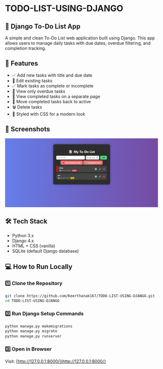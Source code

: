 # TODO-LIST-USING-DJANGO

## 📝 Django To-Do List App

A simple and clean To-Do List web application built using Django.
This app allows users to manage daily tasks with due dates, overdue filtering, and completion tracking.

## 🚀 Features

* ✅ Add new tasks with title and due date
* 📝 Edit existing tasks
* ✅ Mark tasks as complete or incomplete
* 🔴 View only overdue tasks
* 📁 View completed tasks on a separate page
* 🔁 Move completed tasks back to active
* 🗑️ Delete tasks
* 🎨 Styled with CSS for a modern look

## 📸 Screenshots

![To-Do List UI](https://github.com/Keerthanak167/TODO-LIST-USING-DJANGO/blob/main/output/todo1.png)


## 🛠️ Tech Stack

* Python 3.x
* Django 4.x
* HTML + CSS (vanilla)
* SQLite (default Django database)

## 💻 How to Run Locally

### 1️⃣ Clone the Repository

```bash
git clone https://github.com/Keerthanak167/TODO-LIST-USING-DJANGO.git
cd TODO-LIST-USING-DJANGO
```

### 2️⃣ Run Django Setup Commands

```bash
python manage.py makemigrations
python manage.py migrate
python manage.py runserver
```

### 3️⃣ Open in Browser

Visit: [http://127.0.0.1:8000/](http://127.0.0.1:8000/)


